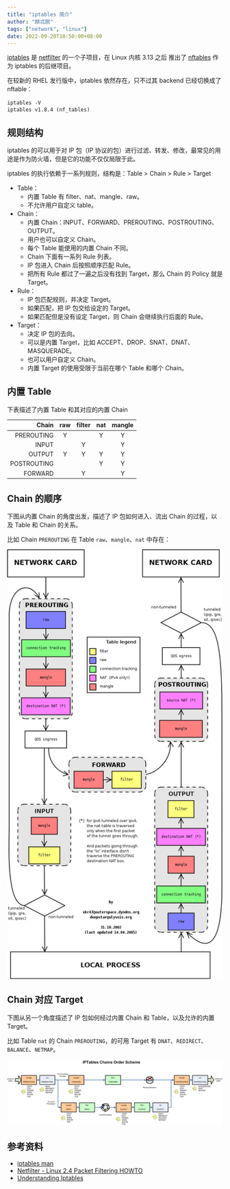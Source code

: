 ```yaml
---
title: "iptables 简介"
author: "颇忒脱"
tags: ["network", "linux"]
date: 2022-09-20T10:50:00+08:00
---
```


<!--more-->

[iptables][ipt] 是 [netfilter][nf-site] 的一个子项目，在 Linux 内核 3.13 之后 推出了 [nftables][nft] 作为 iptables 的后继项目。

在较新的 RHEL 发行版中，iptables 依然存在，只不过其 backend 已经切换成了 nftable：

```shell
iptables -V
iptables v1.8.4 (nf_tables)
```

## 规则结构

iptables 的可以用于对 IP 包（IP 协议的包）进行过滤、转发、修改，最常见的用途是作为防火墙，但是它的功能不仅仅局限于此。

iptables 的执行依赖于一系列规则，结构是：Table > Chain > Rule > Target

* Table：
  * 内置 Table 有 filter、nat、mangle、raw。
  * 不允许用户自定义 table。
* Chain：
  * 内置 Chain：INPUT、FORWARD、PREROUTING、POSTROUTING、OUTPUT。
  * 用户也可以自定义 Chain。
  * 每个 Table 能使用的内置 Chain 不同。
  * Chain 下面有一系列 Rule 列表。
  * IP 包进入 Chain 后按照顺序匹配 Rule。
  * 把所有 Rule 都过了一遍之后没有找到 Target，那么 Chain 的 Policy 就是 Target。
* Rule：
  * IP 包匹配规则，并决定 Target。
  * 如果匹配，把 IP 包交给设定的 Target。
  * 如果匹配但是没有设定 Target，则 Chain 会继续执行后面的 Rule。
* Target：
  * 决定 IP 包的去向。
  * 可以是内置 Target，比如 ACCEPT、DROP、SNAT、DNAT、MASQUERADE。
  * 也可以用户自定义 Chain。
  * 内置 Target 的使用受限于当前在哪个 Table 和哪个 Chain。

## 内置 Table

下表描述了内置 Table 和其对应的内置 Chain

| Chain       | raw | filter | nat | mangle |
|------------:|:---:|:------:|:---:|:------:|
| PREROUTING  |  Y  |        |  Y  |   Y    |
| INPUT       |     |   Y    |     |   Y    |
| OUTPUT      |  Y  |   Y    |  Y  |   Y    |
| POSTROUTING |     |        |  Y  |   Y    |
| FORWARD     |     |   Y    |     |   Y    |

## Chain 的顺序

下图从内置 Chain 的角度出发，描述了 IP 包如何进入、流出 Chain 的过程，以及 Table 和 Chain 的关系。

比如 Chain `PREROUTING` 在 Table `raw`、`mangle`、`nat` 中存在：

![](iptables.jpeg)


## Chain 对应 Target

下图从另一个角度描述了 IP 包如何经过内置 Chain 和 Table，以及允许的内置 Target。

比如 Table `nat` 的 Chain `PREROUTING`，的可用 Target 有 `DNAT`、`REDIRECT`、`BALANCE`、`NETMAP`。

![](iptables-chains.jpeg)


## 参考资料

* [iptables man][ipt-man]
* [Netfilter - Linux 2.4 Packet Filtering HOWTO][nf-pf-howto]
* [Understanding Iptables][und-ipt]

[nf-site]: https://www.netfilter.org/
[ipt]: https://www.netfilter.org/projects/iptables/index.html
[nft]: https://www.netfilter.org/projects/nftables/index.html
[ipt-man]: https://linux.die.net/man/8/iptables
[und-ipt]: https://jimmysong.io/en/blog/understanding-iptables/
[nf-pf-howto]: https://www.netfilter.org/documentation/HOWTO/packet-filtering-HOWTO.html#toc9